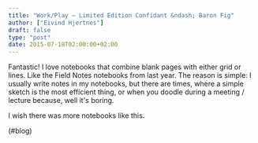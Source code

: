 ```yaml
---
title: "Work/Play – Limited Edition Confidant &ndash; Baron Fig"
author: ["Eivind Hjertnes"]
draft: false
type: "post"
date: 2015-07-18T02:00:00+02:00
---
```


Fantastic! I love notebooks that combine blank pages with either grid or
lines. Like the Field Notes notebooks from last year. The reason is
simple: I usually write notes in my notebooks, but there are times,
where a simple sketch is the most efficient thing, or when you doodle
during a meeting / lecture because, well it's boring.

I wish there was more notebooks like this.

(#blog)
